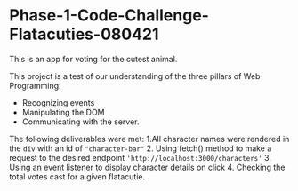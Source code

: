 # Phase-1-Code-Challenge-Flatacuties-080421
This is an app for voting for the cutest animal.

This project is a test of our understanding of the three pillars of Web Programming:
- Recognizing events
- Manipulating the DOM
- Communicating with the server.


The following deliverables were met:
1.All character names were rendered in the `div` with an id of `"character-bar"`
2. Using fetch() method to make a request to the desired endpoint `'http://localhost:3000/characters'`
3. Using an event listener to display character details on click
4. Checking the total votes cast for a given flatacutie.
